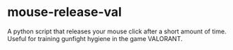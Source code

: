# mouse-release-val
A python script that releases your mouse click after a short amount of time. Useful for training gunfight hygiene in the game VALORANT.
